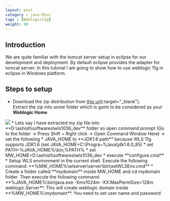 ```yaml
---
layout: post
category : java-Misc
tags : [Weblogic11g]
weight: 99
---
```


## Introduction

We are quite familiar with the tomcat server setup in eclipse for our development and deployment. By default eclipse provides the adapter for tomcat server. In this tutorial I am going to show how to use weblogic 11g in eclipse in Windows platform.

## Steps to setup


 * Download the zip distribution from [this url](http://www.oracle.com/technetwork/middleware/ias/downloads/wls-main-097127.html){:target="_blank"}.  
Extract the zip into some folder which is goint to be considered as your **Weblogic Home**
<img src="https://cloud.githubusercontent.com/assets/11231867/8182282/91de0fe4-144b-11e5-8108-65a72f7147a9.png"/>
 * Lets say I have extracted my zip file into **D:\ashish\softwares\wls1036_dev** folder so open command prompt (Go to the folder -> Press Shift + Right click -> Open Command Window Here) -> set the following 
   * JAVA_HOME to **JDK1.6 path** because WLS 11g supports JDK1.6 (set JAVA_HOME=C:\Progra~1\Java\jdk1.6.0_85)
   * set PATH=%JAVA_HOME%\bin;%PATH%
   * set MW_HOME=D:\ashish\softwares\wls1036_dev
   * execute **configure.cmd**
 * Setup WLS environment in the current shell. Execute the following command: **%MW_HOME%\wlserver\server\bin\setWLSEnv.cmd**
 * Create a folder called **mydomain** inside MW_HOME and cd mydomain folder. Then execute the following command: **%JAVA_HOME%\bin\java.exe -Xmx1024m -XX:MaxPermSize=128m weblogic.Server**. This will create weblogic domain inside **%MW_HOME%\mydomain**. You need to set user name and password
